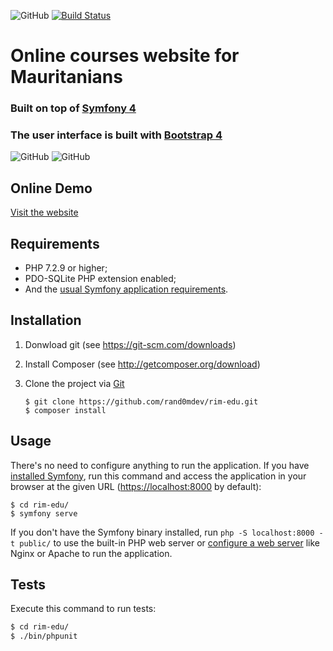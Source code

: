 ![GitHub](https://img.shields.io/github/license/mashape/apistatus.svg) [![Build Status](https://travis-ci.com/rand0mdev/rim-edu.svg?token=PJbraSespqsJKtHsBMT2&branch=master)](https://travis-ci.com/rand0mdev/rim-edu)

# Online courses website for Mauritanians

### Built on top of [Symfony 4][1]
### The user interface is built with [Bootstrap 4][2]

![GitHub](https://raw.githubusercontent.com/rand0mdev/rim-edu/master/docs/images/home-screenshot_ar.png)
![GitHub](https://raw.githubusercontent.com/rand0mdev/rim-edu/master/docs/images/home-screenshot_fr.png)

Online Demo
-----------
[Visit the website][7]

Requirements
------------

- PHP 7.2.9 or higher;
- PDO-SQLite PHP extension enabled;
- And the [usual Symfony application requirements][3].

Installation
------------

1. Donwload git (see https://git-scm.com/downloads)
2. Install Composer (see http://getcomposer.org/download)

2. Clone the project via [Git][4]

   ```
   $ git clone https://github.com/rand0mdev/rim-edu.git
   $ composer install
   ```
   
Usage
-----
There's no need to configure anything to run the application. If you have
[installed Symfony][5], run this command and access the application in your
browser at the given URL (<https://localhost:8000> by default):
   ```
   $ cd rim-edu/
   $ symfony serve
   ```
If you don't have the Symfony binary installed, run `php -S localhost:8000 -t public/`
to use the built-in PHP web server or [configure a web server][6] like Nginx or
Apache to run the application.

Tests
-----

Execute this command to run tests:

```bash
$ cd rim-edu/
$ ./bin/phpunit
```

[1]: https://symfony.com/
[2]: https://getbootstrap.com
[3]: https://symfony.com/doc/current/reference/requirements.html
[4]: https://git-scm.com/docs/git-clone
[5]: https://symfony.com/download
[6]: https://symfony.com/doc/current/cookbook/configuration/web_server_configuration.html
[7]: http://rim-edu.herokuapp.com
